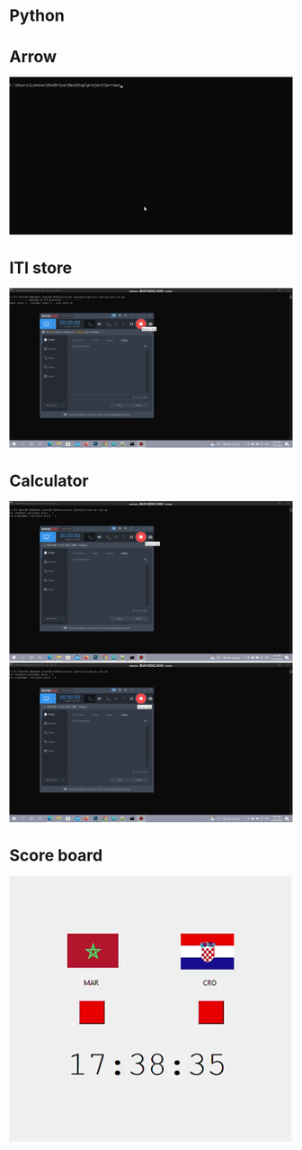 # Python
# Arrow
![](https://github.com/khludnegm/Python/blob/main/arrow%20(2).gif)
# ITI store
![](https://github.com/khludnegm/Python/blob/main/grocerry_store.gif)
# Calculator
![](https://github.com/khludnegm/Python/blob/main/s_calc.gif)
![](https://github.com/khludnegm/Python/blob/main/p_calc.gif)
# Score board
![](https://github.com/khludnegm/Python/blob/main/score.gif)
